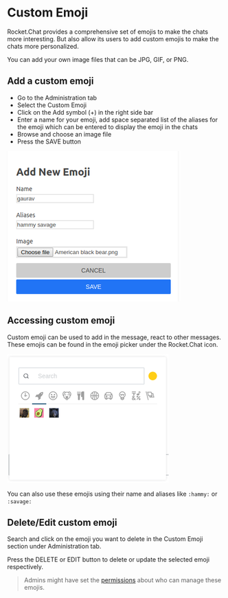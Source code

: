 # Custom Emoji

Rocket.Chat provides a comprehensive set of emojis to make the chats more interesting. But also allow its users to add custom emojis to make the chats more personalized.

You can add your own image files that can be JPG, GIF, or PNG.

## Add a custom emoji

* Go to the Administration tab
* Select the Custom Emoji
* Click on the Add symbol \(+\) in the right side bar
* Enter a name for your emoji, add space separated list of the aliases for the emoji which can be entered to display the emoji in the chats
* Browse and choose an image file
* Press the SAVE button

![Add emoji example](../../../.gitbook/assets/example-add-emoji.png)

## Accessing custom emoji

Custom emoji can be used to add in the message, react to other messages. These emojis can be found in the emoji picker under the Rocket.Chat icon.

![Access emoji example](../../../.gitbook/assets/access-emoji.png)

You can also use these emojis using their name and aliases like `:hammy:` or `:savage:`

## Delete/Edit custom emoji

Search and click on the emoji you want to delete in the Custom Emoji section under Administration tab.

Press the DELETE or EDIT button to delete or update the selected emoji respectively.

> Admins might have set the [permissions](../administration/permissions-1.md) about who can manage these emojis.

